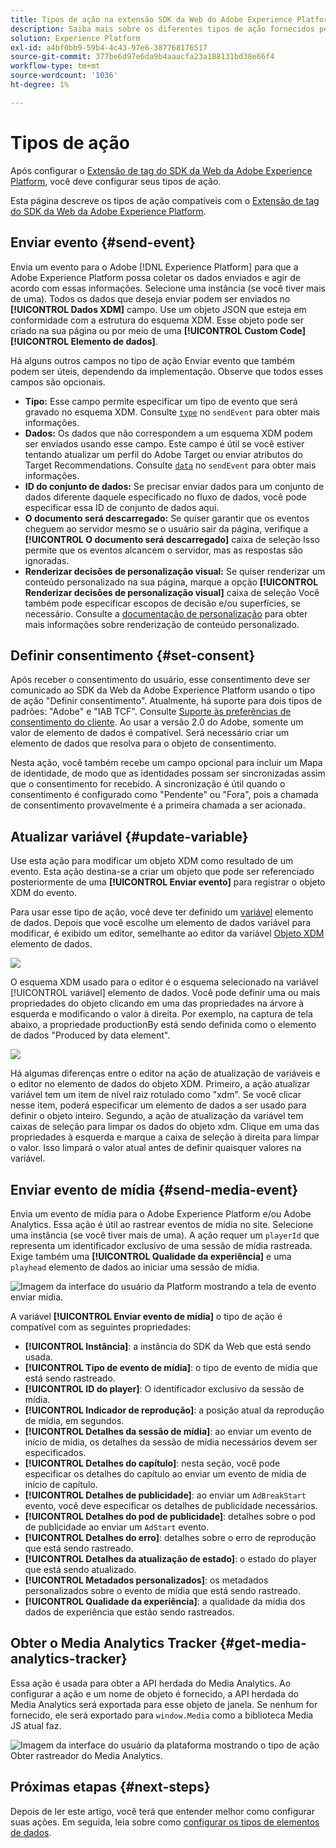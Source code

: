 ```yaml
---
title: Tipos de ação na extensão SDK da Web do Adobe Experience Platform
description: Saiba mais sobre os diferentes tipos de ação fornecidos pela extensão de tag do Adobe Experience Platform Web SDK.
solution: Experience Platform
exl-id: a4bf0bb9-59b4-4c43-97e6-387768176517
source-git-commit: 377be6d97e6da9b4aaacfa23a188131bd38e66f4
workflow-type: tm+mt
source-wordcount: '1036'
ht-degree: 1%

---
```



# Tipos de ação

Após configurar o [Extensão de tag do SDK da Web da Adobe Experience Platform](web-sdk-extension-configuration.md), você deve configurar seus tipos de ação.

Esta página descreve os tipos de ação compatíveis com o [Extensão de tag do SDK da Web da Adobe Experience Platform](web-sdk-extension-configuration.md).

## Enviar evento {#send-event}

Envia um evento para o Adobe [!DNL Experience Platform] para que a Adobe Experience Platform possa coletar os dados enviados e agir de acordo com essas informações. Selecione uma instância (se você tiver mais de uma). Todos os dados que deseja enviar podem ser enviados no **[!UICONTROL Dados XDM]** campo. Use um objeto JSON que esteja em conformidade com a estrutura do esquema XDM. Esse objeto pode ser criado na sua página ou por meio de uma **[!UICONTROL Custom Code]** **[!UICONTROL Elemento de dados]**.

Há alguns outros campos no tipo de ação Enviar evento que também podem ser úteis, dependendo da implementação. Observe que todos esses campos são opcionais.

- **Tipo:** Esse campo permite especificar um tipo de evento que será gravado no esquema XDM. Consulte [`type`](/help/web-sdk/commands/sendevent/type.md) no `sendEvent` para obter mais informações.
- **Dados:** Os dados que não correspondem a um esquema XDM podem ser enviados usando esse campo. Este campo é útil se você estiver tentando atualizar um perfil do Adobe Target ou enviar atributos do Target Recommendations. Consulte [`data`](/help/web-sdk/commands/sendevent/data.md) no `sendEvent` para obter mais informações.<!--- **Merge ID:** If you would like to specify a merge ID for your event, you can do so in this field. Please note that the solutions downstream are not able to merge your event data at this time. -->
- **ID do conjunto de dados:** Se precisar enviar dados para um conjunto de dados diferente daquele especificado no fluxo de dados, você pode especificar essa ID de conjunto de dados aqui.
- **O documento será descarregado:** Se quiser garantir que os eventos cheguem ao servidor mesmo se o usuário sair da página, verifique a **[!UICONTROL O documento será descarregado]** caixa de seleção Isso permite que os eventos alcancem o servidor, mas as respostas são ignoradas.
- **Renderizar decisões de personalização visual:** Se quiser renderizar um conteúdo personalizado na sua página, marque a opção **[!UICONTROL Renderizar decisões de personalização visual]** caixa de seleção Você também pode especificar escopos de decisão e/ou superfícies, se necessário. Consulte a [documentação de personalização](/help/web-sdk/personalization/rendering-personalization-content.md#automatically-rendering-content) para obter mais informações sobre renderização de conteúdo personalizado.

## Definir consentimento {#set-consent}

Após receber o consentimento do usuário, esse consentimento deve ser comunicado ao SDK da Web da Adobe Experience Platform usando o tipo de ação &quot;Definir consentimento&quot;. Atualmente, há suporte para dois tipos de padrões: &quot;Adobe&quot; e &quot;IAB TCF&quot;. Consulte [Suporte às preferências de consentimento do cliente](/help/web-sdk/consent/supporting-consent.md). Ao usar a versão 2.0 do Adobe, somente um valor de elemento de dados é compatível. Será necessário criar um elemento de dados que resolva para o objeto de consentimento.

Nesta ação, você também recebe um campo opcional para incluir um Mapa de identidade, de modo que as identidades possam ser sincronizadas assim que o consentimento for recebido. A sincronização é útil quando o consentimento é configurado como &quot;Pendente&quot; ou &quot;Fora&quot;, pois a chamada de consentimento provavelmente é a primeira chamada a ser acionada.

## Atualizar variável {#update-variable}

Use esta ação para modificar um objeto XDM como resultado de um evento. Esta ação destina-se a criar um objeto que pode ser referenciado posteriormente de uma **[!UICONTROL Enviar evento]** para registrar o objeto XDM do evento.

Para usar esse tipo de ação, você deve ter definido um [variável](data-element-types.md#variable) elemento de dados. Depois que você escolhe um elemento de dados variável para modificar, é exibido um editor, semelhante ao editor da variável [Objeto XDM](data-element-types.md#xdm-object) elemento de dados.

![](assets/update-variable.png)

O esquema XDM usado para o editor é o esquema selecionado na variável [!UICONTROL variável] elemento de dados. Você pode definir uma ou mais propriedades do objeto clicando em uma das propriedades na árvore à esquerda e modificando o valor à direita. Por exemplo, na captura de tela abaixo, a propriedade productionBy está sendo definida como o elemento de dados &quot;Produced by data element&quot;.

![](assets/update-variable-set-property.png)

Há algumas diferenças entre o editor na ação de atualização de variáveis e o editor no elemento de dados do objeto XDM. Primeiro, a ação atualizar variável tem um item de nível raiz rotulado como &quot;xdm&quot;. Se você clicar nesse item, poderá especificar um elemento de dados a ser usado para definir o objeto inteiro. Segundo, a ação de atualização da variável tem caixas de seleção para limpar os dados do objeto xdm. Clique em uma das propriedades à esquerda e marque a caixa de seleção à direita para limpar o valor. Isso limpará o valor atual antes de definir quaisquer valores na variável.

## Enviar evento de mídia {#send-media-event}

Envia um evento de mídia para o Adobe Experience Platform e/ou Adobe Analytics. Essa ação é útil ao rastrear eventos de mídia no site. Selecione uma instância (se você tiver mais de uma). A ação requer um `playerId` que representa um identificador exclusivo de uma sessão de mídia rastreada. Exige também uma **[!UICONTROL Qualidade da experiência]** e uma `playhead` elemento de dados ao iniciar uma sessão de mídia.

![Imagem da interface do usuário da Platform mostrando a tela de evento enviar mídia.](assets/send-media-event.png)

A variável **[!UICONTROL Enviar evento de mídia]** o tipo de ação é compatível com as seguintes propriedades:

- **[!UICONTROL Instância]**: a instância do SDK da Web que está sendo usada.
- **[!UICONTROL Tipo de evento de mídia]**: o tipo de evento de mídia que está sendo rastreado.
- **[!UICONTROL ID do player]**: O identificador exclusivo da sessão de mídia.
- **[!UICONTROL Indicador de reprodução]**: a posição atual da reprodução de mídia, em segundos.
- **[!UICONTROL Detalhes da sessão de mídia]**: ao enviar um evento de início de mídia, os detalhes da sessão de mídia necessários devem ser especificados.
- **[!UICONTROL Detalhes do capítulo]**: nesta seção, você pode especificar os detalhes do capítulo ao enviar um evento de mídia de início de capítulo.
- **[!UICONTROL Detalhes de publicidade]**: ao enviar um `AdBreakStart` evento, você deve especificar os detalhes de publicidade necessários.
- **[!UICONTROL Detalhes do pod de publicidade]**: detalhes sobre o pod de publicidade ao enviar um `AdStart` evento.
- **[!UICONTROL Detalhes do erro]**: detalhes sobre o erro de reprodução que está sendo rastreado.
- **[!UICONTROL Detalhes da atualização de estado]**: o estado do player que está sendo atualizado.
- **[!UICONTROL Metadados personalizados]**: os metadados personalizados sobre o evento de mídia que está sendo rastreado.
- **[!UICONTROL Qualidade da experiência]**: a qualidade da mídia dos dados de experiência que estão sendo rastreados.

## Obter o Media Analytics Tracker {#get-media-analytics-tracker}

Essa ação é usada para obter a API herdada do Media Analytics. Ao configurar a ação e um nome de objeto é fornecido, a API herdada do Media Analytics será exportada para esse objeto de janela. Se nenhum for fornecido, ele será exportado para `window.Media` como a biblioteca Media JS atual faz.

![Imagem da interface do usuário da plataforma mostrando o tipo de ação Obter rastreador do Media Analytics.](assets/get-media-analytics-tracker.png)

## Próximas etapas {#next-steps}

Depois de ler este artigo, você terá que entender melhor como configurar suas ações. Em seguida, leia sobre como [configurar os tipos de elementos de dados](data-element-types.md).

